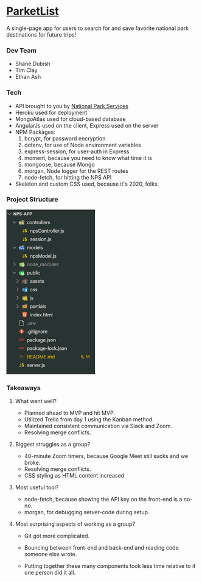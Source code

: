 # [ParketList](https://nationalparks3.herokuapp.com/)

A single-page app for users to search for and save favorite national park destinations for future trips!

### Dev Team

  - Shane Dubish
  - Tim Clay
  - Ethan Ash

### Tech

  - API brought to you by [National Park Services](https://www.nps.gov/index.htm)
  - Heroku used for deployment
  - MongoAtlas used for cloud-based database
  - AngularJs used on the client, Express used on the server
  - NPM Packages:
    1. bcrypt, for password encryption
    2. dotenv, for use of Node environment variables
    3. express-session, for user-auth in Express
    4. moment, because you need to know what time it is
    5. mongoose, because Mongo
    6. morgan, Node logger for the REST routes
    7. node-fetch, for hitting the NPS API
  - Skeleton and custom CSS used, because it's 2020, folks.
  
### Project Structure

![project_structure_image](public/assets/Screen%20Shot%202020-06-24%20at%2012.41.04%20AM.png)

### Takeaways

1. What went well?
   - Planned ahead to MVP and hit MVP.
   - Utilized Trello from day 1 using the Kanban method.
   - Maintained consistent communication via Slack and Zoom.
   - Resolving merge conflicts.

2. Biggest struggles as a group?
   - 40-minute Zoom timers, because Google Meet still sucks and we broke.
   - Resolving merge conflicts.
   - CSS styling as HTML content increased

3. Most useful tool?
   - node-fetch, because showing the API key on the front-end is a no-no.
   - morgan, for debugging server-code during setup.

4. Most surprising aspects of working as a group?
   - Git got more complicated. 
   - Bouncing between front-end and back-end and reading code someone else wrote. 

   - Putting together these many components took less time relative to if one person did it all.